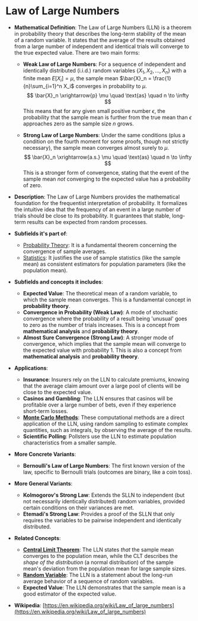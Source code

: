 # Law of Large Numbers

- **Mathematical Definition**: The Law of Large Numbers (LLN) is a theorem in probability theory that describes the long-term stability of the mean of a random variable. It states that the average of the results obtained from a large number of independent and identical trials will converge to the true expected value. There are two main forms:

  - **Weak Law of Large Numbers**: For a sequence of independent and identically distributed (i.i.d.) random variables $\{X_1, X_2, \dots, X_n\}$ with a finite mean $E[X_i] = \mu$, the sample mean $\bar{X}_n = \frac{1}{n}\sum_{i=1}^n X_i$ converges in probability to $\mu$.
    $$ \bar{X}_n \xrightarrow{p} \mu \quad \text{as} \quad n \to \infty $$
    This means that for any given small positive number $\epsilon$, the probability that the sample mean is further from the true mean than $\epsilon$ approaches zero as the sample size $n$ grows.

  - **Strong Law of Large Numbers**: Under the same conditions (plus a condition on the fourth moment for some proofs, though not strictly necessary), the sample mean converges almost surely to $\mu$.
    $$ \bar{X}_n \xrightarrow{a.s.} \mu \quad \text{as} \quad n \to \infty $$
    This is a stronger form of convergence, stating that the event of the sample mean *not* converging to the expected value has a probability of zero.

- **Description**: The Law of Large Numbers provides the mathematical foundation for the frequentist interpretation of probability. It formalizes the intuitive idea that the frequency of an event in a large number of trials should be close to its probability. It guarantees that stable, long-term results can be expected from random processes.

- **Subfields it's part of**:
    - [Probability Theory](https://en.wikipedia.org/wiki/Probability_theory): It is a fundamental theorem concerning the convergence of sample averages.
    - [Statistics](https://en.wikipedia.org/wiki/Statistics): It justifies the use of sample statistics (like the sample mean) as consistent estimators for population parameters (like the population mean).

- **Subfields and concepts it includes**:
    - **Expected Value**: The theoretical mean of a random variable, to which the sample mean converges. This is a fundamental concept in **probability theory**.
    - **Convergence in Probability (Weak Law)**: A mode of stochastic convergence where the probability of a result being 'unusual' goes to zero as the number of trials increases. This is a concept from **mathematical analysis** and **probability theory**.
    - **Almost Sure Convergence (Strong Law)**: A stronger mode of convergence, which implies that the sample mean will converge to the expected value with probability 1. This is also a concept from **mathematical analysis** and **probability theory**.

- **Applications**:
    - **Insurance**: Insurers rely on the LLN to calculate premiums, knowing that the average claim amount over a large pool of clients will be close to the expected value.
    - **Casinos and Gambling**: The LLN ensures that casinos will be profitable over a large number of bets, even if they experience short-term losses.
    - **[Monte Carlo Methods](../monte_carlo_method/monte_carlo_method.md)**: These computational methods are a direct application of the LLN, using random sampling to estimate complex quantities, such as integrals, by observing the average of the results.
    - **Scientific Polling**: Pollsters use the LLN to estimate population characteristics from a smaller sample.

- **More Concrete Variants**:
    - **Bernoulli's Law of Large Numbers**: The first known version of the law, specific to Bernoulli trials (outcomes are binary, like a coin toss).

- **More General Variants**:
    - **Kolmogorov's Strong Law**: Extends the SLLN to independent (but not necessarily identically distributed) random variables, provided certain conditions on their variances are met.
    - **Etemadi's Strong Law**: Provides a proof of the SLLN that only requires the variables to be pairwise independent and identically distributed.

- **Related Concepts**:
    - **[Central Limit Theorem](./central_limit_theorem.md)**: The LLN states *that* the sample mean converges to the population mean, while the CLT describes the *shape of the distribution* (a normal distribution) of the sample mean's deviation from the population mean for large sample sizes.
    - **[Random Variable](./random_variable.md)**: The LLN is a statement about the long-run average behavior of a sequence of random variables.
    - **Expected Value**: The LLN demonstrates that the sample mean is a good estimator of the expected value.

- **Wikipedia**: [https://en.wikipedia.org/wiki/Law_of_large_numbers](https://en.wikipedia.org/wiki/Law_of_large_numbers)

